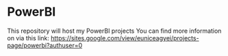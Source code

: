 # PowerBI
This repository will host my PowerBI projects
You can find more information on via this link: https://sites.google.com/view/euniceagyei/projects-page/powerbi?authuser=0

